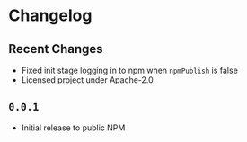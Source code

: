 # Changelog

## Recent Changes

* Fixed init stage logging in to npm when `npmPublish` is false
* Licensed project under Apache-2.0

## `0.0.1`

* Initial release to public NPM
